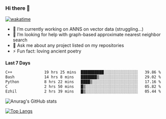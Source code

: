 ### Hi there 👋

[![wakatime](https://wakatime.com/badge/user/8906da98-c623-4aff-ac00-99cb42e09b38.svg)](https://wakatime.com/@8906da98-c623-4aff-ac00-99cb42e09b38)

- 🔭 I’m currently working on ANNS on vector data (struggling...)
- 🤔 I’m looking for help with graph-based approximate nearest neighbor search
- 💬 Ask me about any project listed on my repositories
- ⚡ Fun fact: loving ancient poetry


**Last 7 Days**
<!--START_SECTION:waka-->

```txt
C++              19 hrs 25 mins  ██████████░░░░░░░░░░░░░░░   39.86 %
Bash             14 hrs 8 mins   ███████▒░░░░░░░░░░░░░░░░░   29.02 %
Python           8 hrs 22 mins   ████▒░░░░░░░░░░░░░░░░░░░░   17.16 %
C                2 hrs 50 mins   █▒░░░░░░░░░░░░░░░░░░░░░░░   05.82 %
Ezhil            2 hrs 39 mins   █▒░░░░░░░░░░░░░░░░░░░░░░░   05.44 %
```

<!--END_SECTION:waka-->

![Anurag's GitHub stats](https://github-readme-stats.vercel.app/api?username=matchyc&count_private=true&show_icons=true&theme=vue)

[![Top Langs](https://github-readme-stats.vercel.app/api/top-langs/?username=matchyc&langs_count=4&&hide=perl,raku,html,javascript,shell,roff,prolog)](https://github.com/anuraghazra/github-readme-stats)
